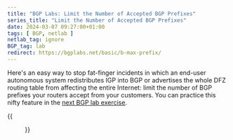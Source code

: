 ```yaml
---
title: "BGP Labs: Limit the Number of Accepted BGP Prefixes"
series_title: "Limit the Number of Accepted BGP Prefixes"
date: 2024-03-07 09:27:00+01:00
tags: [ BGP, netlab ]
netlab_tag: ignore
BGP_tag: lab
redirect: https://bgplabs.net/basic/b-max-prefix/
---
```

Here's an easy way to stop fat-finger incidents in which an end-user autonomous system redistributes IGP into BGP or advertises the whole DFZ routing table from affecting the entire Internet: limit the number of BGP prefixes your routers accept from your customers. You can practice this nifty feature in the [next BGP lab exercise](https://bgplabs.net/basic/b-max-prefix/).

{{<figure src="https://bgplabs.net/basic/topology-max-prefix.png">}}
